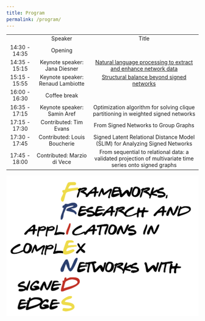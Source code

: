 ```yaml
---
title: Program
permalink: /program/
---
```

 
 | | | | 
 |:-------------------------:|:-------------------------:|:-------------------------:|
 |  | Speaker | Title | 
 | 14:30 - 14:35 | Opening | |
 | 14:35 - 15:15 | Keynote speaker: Jana Diesner | [Natural language processing to extract and enhance network data](https://signet-friends.github.io/speakers/#jana-diesner) | 
 | 15:15 - 15:55 | Keynote speaker: Renaud Lambiotte | [Structural balance beyond signed networks](https://signet-friends.github.io/speakers/#renaud-lambiotte) |
 | 16:00 - 16:30 | Coffee break | | 
 | 16:35 - 17:15 | Keynote speaker: Samin Aref |  Optimization algorithm for solving clique partitioning in weighted signed networks | 
 | 17:15 - 17:30 | Contributed: Tim Evans | From Signed Networks to Group Graphs | 
 | 17:30 - 17:45 | Contributed: Louis Boucherie | Signed Latent Relational Distance Model (SLIM) for Analyzing Signed Networks | 
 | 17:45 - 18:00 | Contributed: Marzio di Vece | From sequential to relational data: a validated projection of multivariate time series onto signed graphs | 
 

![Abstract Submission](/assets/logo.png)
